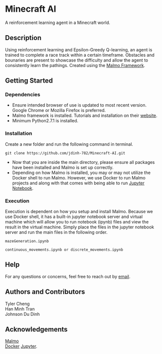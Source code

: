 # Minecraft AI
A reinforcement learning agent in a Minecraft world.

## Description
Using reinforcement learning and Epsilon-Greedy Q-learning, an agent is trained to complete a race track within a certain timeframe. Obstacles and bounaries are present to showcase the difficulty and allow the agent to consistently learn the pathings. Created using the [Malmo Framework](https://github.com/microsoft/malmo).

## Getting Started
### Dependencies
* Ensure intended browser of use is updated to most recent version. Google Chrome or Mozilla Firefox is preferred.
* Malmo framework is installed. Tutorials and installation on their [website](https://github.com/microsoft/malmo).
* Minimum Python2.7.1 is installed.

### Installation
Create a new folder and run the following command in terminal. <br>
``` 
git clone https://github.com/jdinh-782/Minecraft-AI.git
```

* Now that you are inside the main directory, please ensure all packages have been installed and Malmo is set up correctly.
* Depending on how Malmo is installed, you may or may not utilize the Docker shell to run Malmo. However, we use Docker to run Malmo projects and along with that comes with being able to run [Jupyter Notebook](https://jupyter.org/).

### Execution
Execution is dependent on how you setup and install Malmo. Because we use Docker shell, it has a built-in jupyter notebook server and virtual machine which will allow you to run notebook (ipynb) files and view the result in the virtual machine. Simply place the files in the jupyter notebook server and run the main files in the following order.
``` 
mazeGeneration.ipynb

continuous_movements.ipynb or discrete_movements.ipynb
```

## Help
For any questions or concerns, feel free to reach out by [email](dinhjd@uci.edu).

## Authors and Contributors
Tyler Cheng </br>
Han Minh Tran </br>
Johnson Du Dinh

## Acknowledgements
[Malmo](https://github.com/microsoft/malmo) </br>
[Docker](https://www.docker.com/)
[Jupyter](https://jupyter.org/).
